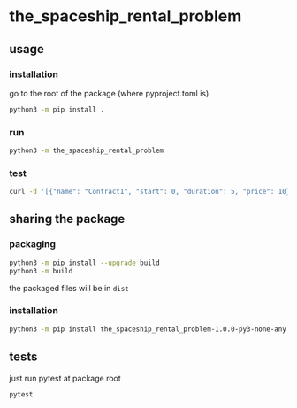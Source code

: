 # the_spaceship_rental_problem

## usage

### installation
go to the root of the package (where pyproject.toml is)
```bash
python3 -m pip install .
```

### run
```bash
python3 -m the_spaceship_rental_problem
```

### test

```bash
curl -d '[{"name": "Contract1", "start": 0, "duration": 5, "price": 10},{"name": "Contract2", "start": 3, "duration": 7, "price": 14},{"name": "Contract3", "start": 5, "duration": 9, "price": 8},{"name": "Contract4", "start": 5, "duration": 8, "price": 7}]' -H "Content-Type: application/json" -X POST http://localhost:8080/spaceship/optimize
```

## sharing the package
### packaging
```bash
python3 -m pip install --upgrade build
python3 -m build
```
the packaged files will be in `dist`

### installation
```bash
python3 -m pip install the_spaceship_rental_problem-1.0.0-py3-none-any.whl
```

## tests
just run pytest at package root
```bash
pytest
```